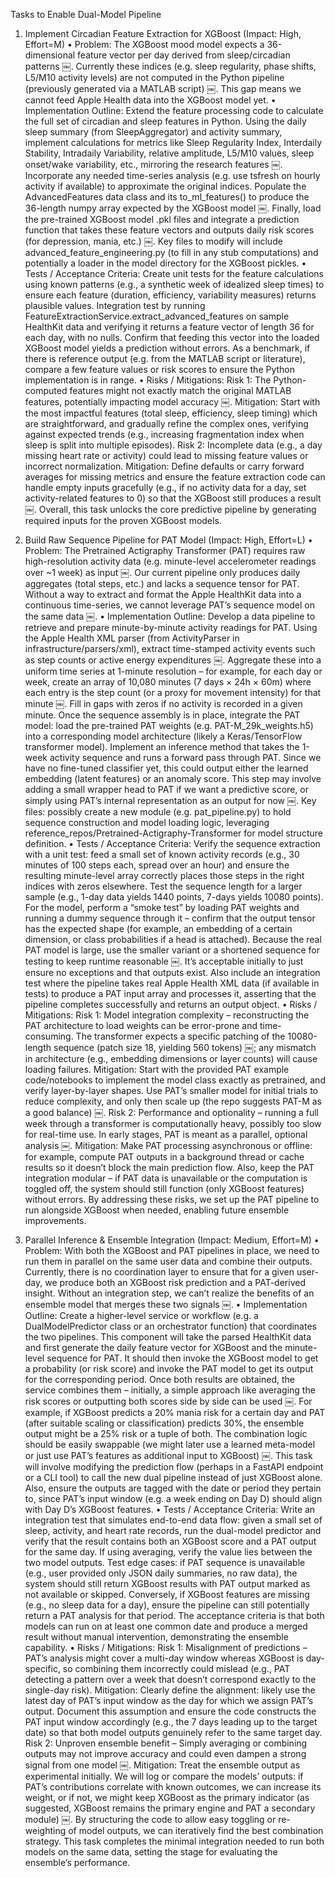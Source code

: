 Tasks to Enable Dual-Model Pipeline

1. Implement Circadian Feature Extraction for XGBoost (Impact: High, Effort=M)
	•	Problem: The XGBoost mood model expects a 36-dimensional feature vector per day derived from sleep/circadian patterns ￼. Currently these indices (e.g. sleep regularity, phase shifts, L5/M10 activity levels) are not computed in the Python pipeline (previously generated via a MATLAB script) ￼. This gap means we cannot feed Apple Health data into the XGBoost model yet.
	•	Implementation Outline: Extend the feature processing code to calculate the full set of circadian and sleep features in Python. Using the daily sleep summary (from SleepAggregator) and activity summary, implement calculations for metrics like Sleep Regularity Index, Interdaily Stability, Intradaily Variability, relative amplitude, L5/M10 values, sleep onset/wake variability, etc., mirroring the research features ￼. Incorporate any needed time-series analysis (e.g. use tsfresh on hourly activity if available) to approximate the original indices. Populate the AdvancedFeatures data class and its to_ml_features() to produce the 36-length numpy array expected by the XGBoost model ￼. Finally, load the pre-trained XGBoost model .pkl files and integrate a prediction function that takes these feature vectors and outputs daily risk scores (for depression, mania, etc.) ￼. Key files to modify will include advanced_feature_engineering.py (to fill in any stub computations) and potentially a loader in the model directory for the XGBoost pickles.
	•	Tests / Acceptance Criteria: Create unit tests for the feature calculations using known patterns (e.g., a synthetic week of idealized sleep times) to ensure each feature (duration, efficiency, variability measures) returns plausible values. Integration test by running FeatureExtractionService.extract_advanced_features on sample HealthKit data and verifying it returns a feature vector of length 36 for each day, with no nulls. Confirm that feeding this vector into the loaded XGBoost model yields a prediction without errors. As a benchmark, if there is reference output (e.g. from the MATLAB script or literature), compare a few feature values or risk scores to ensure the Python implementation is in range.
	•	Risks / Mitigations: Risk 1: The Python-computed features might not exactly match the original MATLAB features, potentially impacting model accuracy ￼. Mitigation: Start with the most impactful features (total sleep, efficiency, sleep timing) which are straightforward, and gradually refine the complex ones, verifying against expected trends (e.g., increasing fragmentation index when sleep is split into multiple episodes). Risk 2: Incomplete data (e.g., a day missing heart rate or activity) could lead to missing feature values or incorrect normalization. Mitigation: Define defaults or carry forward averages for missing metrics and ensure the feature extraction code can handle empty inputs gracefully (e.g., if no activity data for a day, set activity-related features to 0) so that the XGBoost still produces a result ￼. Overall, this task unlocks the core predictive pipeline by generating required inputs for the proven XGBoost models.

2. Build Raw Sequence Pipeline for PAT Model (Impact: High, Effort=L)
	•	Problem: The Pretrained Actigraphy Transformer (PAT) requires raw high-resolution activity data (e.g. minute-level accelerometer readings over ~1 week) as input ￼. Our current pipeline only produces daily aggregates (total steps, etc.) and lacks a sequence tensor for PAT. Without a way to extract and format the Apple HealthKit data into a continuous time-series, we cannot leverage PAT’s sequence model on the same data ￼.
	•	Implementation Outline: Develop a data pipeline to retrieve and prepare minute-by-minute activity readings for PAT. Using the Apple Health XML parser (from ActivityParser in infrastructure/parsers/xml), extract time-stamped activity events such as step counts or active energy expenditures ￼. Aggregate these into a uniform time series at 1-minute resolution – for example, for each day or week, create an array of 10,080 minutes (7 days × 24h × 60m) where each entry is the step count (or a proxy for movement intensity) for that minute ￼. Fill in gaps with zeros if no activity is recorded in a given minute. Once the sequence assembly is in place, integrate the PAT model: load the pre-trained PAT weights (e.g. PAT-M_29k_weights.h5) into a corresponding model architecture (likely a Keras/TensorFlow transformer model). Implement an inference method that takes the 1-week activity sequence and runs a forward pass through PAT. Since we have no fine-tuned classifier yet, this could output either the learned embedding (latent features) or an anomaly score. This step may involve adding a small wrapper head to PAT if we want a predictive score, or simply using PAT’s internal representation as an output for now ￼. Key files: possibly create a new module (e.g. pat_pipeline.py) to hold sequence construction and model loading logic, leveraging reference_repos/Pretrained-Actigraphy-Transformer for model structure definition.
	•	Tests / Acceptance Criteria: Verify the sequence extraction with a unit test: feed a small set of known activity records (e.g., 30 minutes of 100 steps each, spread over an hour) and ensure the resulting minute-level array correctly places those steps in the right indices with zeros elsewhere. Test the sequence length for a larger sample (e.g., 1-day data yields 1440 points, 7-days yields 10080 points). For the model, perform a “smoke test” by loading PAT weights and running a dummy sequence through it – confirm that the output tensor has the expected shape (for example, an embedding of a certain dimension, or class probabilities if a head is attached). Because the real PAT model is large, use the smaller variant or a shortened sequence for testing to keep runtime reasonable ￼. It’s acceptable initially to just ensure no exceptions and that outputs exist. Also include an integration test where the pipeline takes real Apple Health XML data (if available in tests) to produce a PAT input array and processes it, asserting that the pipeline completes successfully and returns an output object.
	•	Risks / Mitigations: Risk 1: Model integration complexity – reconstructing the PAT architecture to load weights can be error-prone and time-consuming. The transformer expects a specific patching of the 10080-length sequence (patch size 18, yielding 560 tokens) ￼; any mismatch in architecture (e.g., embedding dimensions or layer counts) will cause loading failures. Mitigation: Start with the provided PAT example code/notebooks to implement the model class exactly as pretrained, and verify layer-by-layer shapes. Use PAT’s smaller model for initial trials to reduce complexity, and only then scale up (the repo suggests PAT-M as a good balance) ￼. Risk 2: Performance and optionality – running a full week through a transformer is computationally heavy, possibly too slow for real-time use. In early stages, PAT is meant as a parallel, optional analysis ￼. Mitigation: Make PAT processing asynchronous or offline: for example, compute PAT outputs in a background thread or cache results so it doesn’t block the main prediction flow. Also, keep the PAT integration modular – if PAT data is unavailable or the computation is toggled off, the system should still function (only XGBoost features) without errors. By addressing these risks, we set up the PAT pipeline to run alongside XGBoost when needed, enabling future ensemble improvements.

3. Parallel Inference & Ensemble Integration (Impact: Medium, Effort=M)
	•	Problem: With both the XGBoost and PAT pipelines in place, we need to run them in parallel on the same user data and combine their outputs. Currently, there is no coordination layer to ensure that for a given user-day, we produce both an XGBoost risk prediction and a PAT-derived insight. Without an integration step, we can’t realize the benefits of an ensemble model that merges these two signals ￼.
	•	Implementation Outline: Create a higher-level service or workflow (e.g. a DualModelPredictor class or an orchestrator function) that coordinates the two pipelines. This component will take the parsed HealthKit data and first generate the daily feature vector for XGBoost and the minute-level sequence for PAT. It should then invoke the XGBoost model to get a probability (or risk score) and invoke the PAT model to get its output for the corresponding period. Once both results are obtained, the service combines them – initially, a simple approach like averaging the risk scores or outputting both scores side by side can be used ￼. For example, if XGBoost predicts a 20% mania risk for a certain day and PAT (after suitable scaling or classification) predicts 30%, the ensemble output might be a 25% risk or a tuple of both. The combination logic should be easily swappable (we might later use a learned meta-model or just use PAT’s features as additional input to XGBoost) ￼. This task will involve modifying the prediction flow (perhaps in a FastAPI endpoint or a CLI tool) to call the new dual pipeline instead of just XGBoost alone. Also, ensure the outputs are tagged with the date or period they pertain to, since PAT’s input window (e.g. a week ending on Day D) should align with Day D’s XGBoost features.
	•	Tests / Acceptance Criteria: Write an integration test that simulates end-to-end data flow: given a small set of sleep, activity, and heart rate records, run the dual-model predictor and verify that the result contains both an XGBoost score and a PAT output for the same day. If using averaging, verify the value lies between the two model outputs. Test edge cases: if PAT sequence is unavailable (e.g., user provided only JSON daily summaries, no raw data), the system should still return XGBoost results with PAT output marked as not available or skipped. Conversely, if XGBoost features are missing (e.g., no sleep data for a day), ensure the pipeline can still potentially return a PAT analysis for that period. The acceptance criteria is that both models can run on at least one common date and produce a merged result without manual intervention, demonstrating the ensemble capability.
	•	Risks / Mitigations: Risk 1: Misalignment of predictions – PAT’s analysis might cover a multi-day window whereas XGBoost is day-specific, so combining them incorrectly could mislead (e.g., PAT detecting a pattern over a week that doesn’t correspond exactly to the single-day risk). Mitigation: Clearly define the alignment: likely use the latest day of PAT’s input window as the day for which we assign PAT’s output. Document this assumption and ensure the code constructs the PAT input window accordingly (e.g., the 7 days leading up to the target date) so that both model outputs genuinely refer to the same target day. Risk 2: Unproven ensemble benefit – Simply averaging or combining outputs may not improve accuracy and could even dampen a strong signal from one model ￼. Mitigation: Treat the ensemble output as experimental initially. We will log or compare the models’ outputs: if PAT’s contributions correlate with known outcomes, we can increase its weight, or if not, we might keep XGBoost as the primary indicator (as suggested, XGBoost remains the primary engine and PAT a secondary module) ￼. By structuring the code to allow easy toggling or re-weighting of model outputs, we can iteratively find the best combination strategy. This task completes the minimal integration needed to run both models on the same data, setting the stage for evaluating the ensemble’s performance.